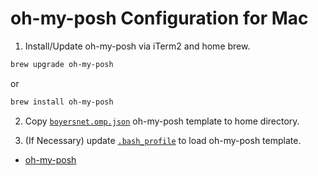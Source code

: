 # oh-my-posh Configuration for Mac

1. Install/Update oh-my-posh via iTerm2 and home brew.
```bash
brew upgrade oh-my-posh
```
or 
```bash
brew install oh-my-posh
```

2. Copy [`boyersnet.omp.json`](boyersnet.omp.json) oh-my-posh template to home directory.

3. (If Necessary) update [`.bash_profile`](.bash_profile) to load oh-my-posh template.  


* [oh-my-posh](https://ohmyposh.dev/docs/macos)
